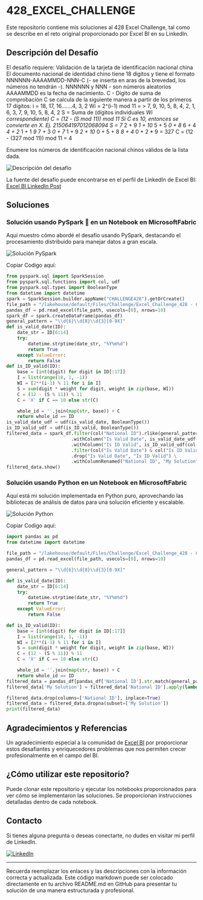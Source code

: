 # 428_EXCEL_CHALLENGE

Este repositorio contiene mis soluciones al 428 Excel Challenge, tal como se describe en el reto original proporcionado por Excel BI en su LinkedIn.

## Descripción del Desafío

El desafío requiere:
Validación de la tarjeta de identificación nacional china
El documento nacional de identidad chino tiene 18 dígitos y tiene el formato NNNNNN-AAAAMMDD-NNN-C (- se inserta en aras de la brevedad, los números no tendrán -).
NNNNNN y NNN - son números aleatorios
AAAAMMDD es la fecha de nacimiento.
C - Dígito de suma de comprobación
C se calcula de la siguiente manera a partir de los primeros 17 dígitos:
i = 18, 17, 16.......4, 3, 2
Wi = 2^(i-1) mod 11 = > 7, 9, 10, 5, 8, 4, 2, 1, 6, 3, 7, 9, 10, 5, 8, 4, 2
S = Suma de (dígitos individuales *Wi correspondiente)
C = (12 - (S mod 11)) mod 11
Si C es 10, entonces se convierte en X.
Ej. 215064197012068094
S = 7* 2 + 9 *1 + 10* 5 + 5 *0 + 8* 6 + 4 *4 + 2* 1 + 1 *9* 7 + 3 *0 + 7* 1 + 9 *2 + 10* 0 + 5 + 8 *8 + 4* 0 + 2 * 9 = 327
C = (12 - (327 mod 11)) mod 11 = 4

Enumere los números de identificación nacional chinos válidos de la lista dada.

![Descripción del desafío](https://github.com/cristobalsalcedo90/BI_Challenges/blob/e2c941df816763045366df0658358ab82f4168ea/427_EXCEL_CHALLENGE/Files/ExcelBi.png)

La fuente del desafío puede encontrarse en el perfil de LinkedIn de Excel BI: [Excel BI LinkedIn Post](https://www.linkedin.com/posts/excelbi_excel-challenge-problem-activity-7181863144409939969-Wviw?utm_source=share&utm_medium=member_desktop)

## Soluciones

### Solución usando PySpark 🚀 en un Notebook en MicrosoftFabric

Aquí muestro cómo abordé el desafío usando PySpark, destacando el procesamiento distribuido para manejar datos a gran escala.

![Solución PySpark](https://github.com/cristobalsalcedo90/BI_Challenges/blob/e2c941df816763045366df0658358ab82f4168ea/427_EXCEL_CHALLENGE/Files/427_EXCEL_CHALLENGE_PySpark.png)

Copiar Codigo aquí:

```python
from pyspark.sql import SparkSession
from pyspark.sql.functions import col, udf
from pyspark.sql.types import BooleanType
from datetime import datetime
spark = SparkSession.builder.appName("CHALLENGE428").getOrCreate()
file_path = "/lakehouse/default/Files/Challenge/Excel_Challenge_428 - Chinese National ID.xlsx"
pandas_df = pd.read_excel(file_path, usecols=[0], nrows=10)
spark_df = spark.createDataFrame(pandas_df)
general_pattern = "\\d{6}\\d{8}\\d{3}[0-9X]"
def is_valid_date(ID):
    date_str = ID[6:14]
    try:
        datetime.strptime(date_str, "%Y%m%d")
        return True
    except ValueError:
        return False
def is_ID_valid(ID):
    base = [int(digit) for digit in ID[:17]]
    I = list(range(18, 1, -1))
    WI = [2**(i-1) % 11 for i in I]
    S = sum(digit * weight for digit, weight in zip(base, WI))
    C = (12 - (S % 11)) % 11
    C = 'X' if C == 10 else str(C)

    whole_id = ''.join(map(str, base)) + C
    return whole_id == ID
is_valid_date_udf = udf(is_valid_date, BooleanType())
is_ID_valid_udf = udf(is_ID_valid, BooleanType())
filtered_data = spark_df.filter(col("National ID").rlike(general_pattern)) \
                        .withColumn("Is Valid Date", is_valid_date_udf(col("National ID"))) \
                        .withColumn("Is ID Valid", is_ID_valid_udf(col("National ID"))) \
                        .filter(col("Is Valid Date") & col("Is ID Valid")) \
                        .drop("Is Valid Date", "Is ID Valid") \
                        .withColumnRenamed("National ID", "My Solution")
filtered_data.show()


```

### Solución usando Python en un Notebook en MicrosoftFabric

Aquí está mi solución implementada en Python puro, aprovechando las bibliotecas de análisis de datos para una solución eficiente y escalable.

![Solución Python](https://github.com/cristobalsalcedo90/BI_Challenges/blob/e2c941df816763045366df0658358ab82f4168ea/427_EXCEL_CHALLENGE/Files/427_EXCEL_CHALLENGE_Python.png)

Copiar Codigo aquí:

```python
import pandas as pd
from datetime import datetime

file_path = "/lakehouse/default/Files/Challenge/Excel_Challenge_428 - Chinese National ID.xlsx"
pandas_df = pd.read_excel(file_path, usecols=[0], nrows=10)

general_pattern = "\\d{6}\\d{8}\\d{3}[0-9X]"

def is_valid_date(ID):
    date_str = ID[6:14]
    try:
        datetime.strptime(date_str, "%Y%m%d")
        return True
    except ValueError:
        return False

def is_ID_valid(ID):
    base = [int(digit) for digit in ID[:17]]
    I = list(range(18, 1, -1))
    WI = [2**(i-1) % 11 for i in I]
    S = sum(digit * weight for digit, weight in zip(base, WI))
    C = (12 - (S % 11)) % 11
    C = 'X' if C == 10 else str(C)

    whole_id = ''.join(map(str, base)) + C
    return whole_id == ID
filtered_data = pandas_df[pandas_df['National ID'].str.match(general_pattern).fillna(False)].copy()
filtered_data['My Solution'] = filtered_data['National ID'].apply(lambda x: x if is_valid_date(x) and is_ID_valid(x) else pd.NA)

filtered_data.drop(columns=['National ID'], inplace=True)
filtered_data = filtered_data.dropna(subset=['My Solution'])
print(filtered_data)

```

## Agradecimientos y Referencias

Un agradecimiento especial a la comunidad de [Excel BI](https://www.linkedin.com/in/excelbi/) por proporcionar estos desafiantes y enriquecedores problemas que nos permiten crecer profesionalmente en el campo del BI.

## ¿Cómo utilizar este repositorio?

Puede clonar este repositorio y ejecutar los notebooks proporcionados para ver cómo se implementaron las soluciones. Se proporcionan instrucciones detalladas dentro de cada notebook.

## Contacto

Si tienes alguna pregunta o deseas conectarte, no dudes en visitar mi perfil de LinkedIn.

[![LinkedIn](https://img.shields.io/badge/LinkedIn-Cristobal%20Salcedo-blue)](https://www.linkedin.com/in/cristobal-salcedo)

---

Recuerda reemplazar los enlaces y las descripciones con la información correcta y actualizada. Este código markdown puede ser colocado directamente en tu archivo README.md en GitHub para presentar tu solución de una manera estructurada y profesional.
